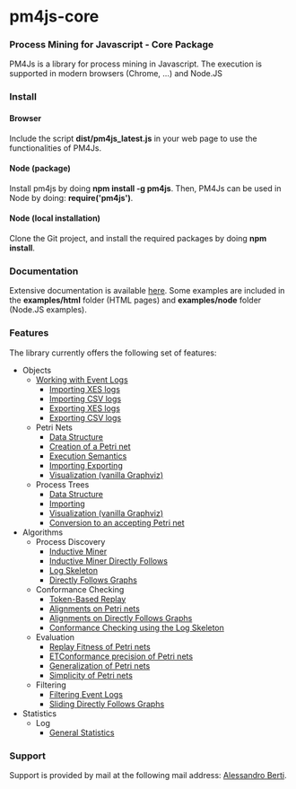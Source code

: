 # pm4js-core

### Process Mining for Javascript - Core Package
PM4Js is a library for process mining in Javascript. The execution is supported in modern browsers (Chrome, ...) and Node.JS
### Install
#### Browser
Include the script **dist/pm4js_latest.js** in your web page to use the functionalities of PM4Js.
#### Node (package)
Install pm4js by doing **npm install -g pm4js**. Then, PM4Js can be used in Node by doing:
**require('pm4js')**.
#### Node (local installation)
Clone the Git project, and install the required packages by doing **npm install**.
### Documentation
Extensive documentation is available [here](./DOCS.md).
Some examples are included in the **examples/html** folder (HTML pages) and **examples/node** folder (Node.JS examples).
### Features
The library currently offers the following set of features:

* Objects
   * [Working with Event Logs](./DOCS.md#working-with-event-logs)
        * [Importing XES logs](./DOCS.md#importing-xes-logs)
        * [Importing CSV logs](./DOCS.md#importing-csv-logs)
        * [Exporting XES logs](./DOCS.md#exporting-xes-logs)
        * [Exporting CSV logs](./DOCS.md#exporting-csv-logs)
    * Petri Nets
	     * [Data Structure](./DOCS.md#petri-nets---data-structure)
	     * [Creation of a Petri net](./DOCS.md#petri-nets---creation-of-a-petri-net)
         * [Execution Semantics](./DOCS.md#petri-nets---execution-semantics)
         * [Importing Exporting](./DOCS.md#petri-nets---importing-exporting)
         * [Visualization (vanilla Graphviz)](./DOCS.md#petri-nets---visualization-vanilla-graphviz)
    * Process Trees
	    * [Data Structure](./DOCS.md#process-trees---data-structure)
	    * [Importing](./DOCS.md#process-trees---importing)
	    * [Visualization (vanilla Graphviz)](./DOCS.md#process-trees---visualization-vanilla-graphviz)
	    * [Conversion to an accepting Petri net](./DOCS.md#process-trees---conversion-to-an-accepting-petri-net)
* Algorithms 
	* Process Discovery
		* [Inductive Miner](./DOCS.md#inductive-miner)
		* [Inductive Miner Directly Follows](./DOCS.md#inductive-miner-directly-follows)
		* [Log Skeleton](./DOCS.md#log-skeleton)
		* [Directly Follows Graphs](./DOCS.md#directly-follows-graphs)
	* Conformance Checking
		* [Token-Based Replay](./DOCS.md#token-based-replay)
		* [Alignments on Petri nets](./DOCS.md#alignments-on-petri-nets)
		* [Alignments on Directly Follows Graphs](./DOCS.md#alignments-on-directly-follows-graphs)
		* [Conformance Checking using the Log Skeleton](./DOCS.md#conformance-checking-using-the-log-skeleton)
	* Evaluation
		* [Replay Fitness of Petri nets](./DOCS.md#replay-fitness-of-petri-nets)
		* [ETConformance precision of Petri nets](./DOCS.md#etconformance-precision-of-petri-nets)
		* [Generalization of Petri nets](./DOCS.md#generalization-of-petri-nets)
		* [Simplicity of Petri nets](./DOCS.md#simplicity-of-petri-nets)
	* Filtering
		* [Filtering Event Logs](./DOCS.md#filtering-event-logs)
		* [Sliding Directly Follows Graphs](./DOCS.md#sliding-directly-follows-graphs)
* Statistics
	* Log
		* [General Statistics](./DOCS.md#log---general-statistics)

### Support
Support is provided by mail at the following mail address: [Alessandro Berti](mailto:a.berti@pads.rwth-aachen.de).

